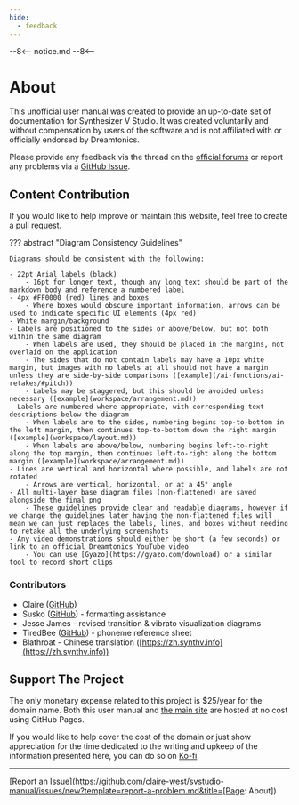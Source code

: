 ```yaml
---
hide:
  - feedback
---
```


--8<--
notice.md
--8<--

# About

This unofficial user manual was created to provide an up-to-date set of documentation for Synthesizer V Studio. It was created voluntarily and without compensation by users of the software and is not affiliated with or officially endorsed by Dreamtonics.

Please provide any feedback via the thread on the [official forums](https://forum.synthesizerv.com/t/topic/7524) or report any problems via a [GitHub Issue](https://github.com/claire-west/svstudio-manual/issues/new).

## Content Contribution

If you would like to help improve or maintain this website, feel free to create a [pull request](https://github.com/claire-west/svstudio-manual/pulls).

??? abstract "Diagram Consistency Guidelines"

    Diagrams should be consistent with the following:

    - 22pt Arial labels (black)
        - 16pt for longer text, though any long text should be part of the markdown body and reference a numbered label
    - 4px #FF0000 (red) lines and boxes
        - Where boxes would obscure important information, arrows can be used to indicate specific UI elements (4px red)
    - White margin/background
    - Labels are positioned to the sides or above/below, but not both within the same diagram
        - When labels are used, they should be placed in the margins, not overlaid on the application
        - The sides that do not contain labels may have a 10px white margin, but images with no labels at all should not have a margin unless they are side-by-side comparisons ([example](/ai-functions/ai-retakes/#pitch))
        - Labels may be staggered, but this should be avoided unless necessary ([example](workspace/arrangement.md))
    - Labels are numbered where appropriate, with corresponding text descriptions below the diagram
        - When labels are to the sides, numbering begins top-to-bottom in the left margin, then continues top-to-bottom down the right margin ([example](workspace/layout.md))
        - When labels are above/below, numbering begins left-to-right along the top margin, then continues left-to-right along the bottom margin ([example](workspace/arrangement.md))
    - Lines are vertical and horizontal where possible, and labels are not rotated
        - Arrows are vertical, horizontal, or at a 45° angle
    - All multi-layer base diagram files (non-flattened) are saved alongside the final png
        - These guidelines provide clear and readable diagrams, however if we change the guidelines later having the non-flattened files will mean we can just replaces the labels, lines, and boxes without needing to retake all the underlying screenshots
    - Any video demonstrations should either be short (a few seconds) or link to an official Dreamtonics YouTube video
        - You can use [Gyazo](https://gyazo.com/download) or a similar tool to record short clips

### Contributors

- Claire ([GitHub](https://github.com/claire-west))
- Susko ([GitHub](https://github.com/Susko3)) - formatting assistance
- Jesse James - revised transition & vibrato visualization diagrams
- TiredBee ([GitHub](https://github.com/TiredPcholka/Synthesizer-V-Studio-Phoneme-Reference-Sheet/blob/main/Synthesizer%20V%20Studio%20Phoneme%20Refsheet.png)) - phoneme reference sheet
- Blathroat - Chinese translation ([https://zh.synthv.info](https://zh.synthv.info))

## Support The Project

The only monetary expense related to this project is $25/year for the domain name. Both this user manual and [the main site](https://synthv.info) are hosted at no cost using GitHub Pages.

If you would like to help cover the cost of the domain or just show appreciation for the time dedicated to the writing and upkeep of the information presented here, you can do so on [Ko-fi](https://ko-fi.com/claaaire).

---

[Report an Issue](https://github.com/claire-west/svstudio-manual/issues/new?template=report-a-problem.md&title=[Page: About])
